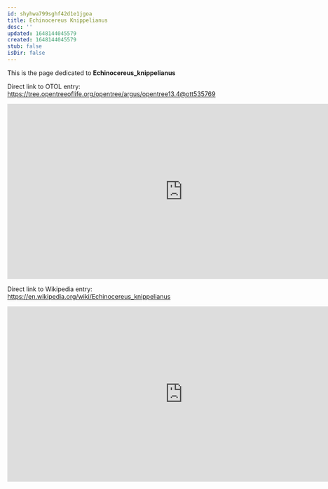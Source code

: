 ```yaml
---
id: shyhwa799sghf42d1e1jgoa
title: Echinocereus Knippelianus
desc: ''
updated: 1648144045579
created: 1648144045579
stub: false
isDir: false
---
```

This is the page dedicated to **Echinocereus_knippelianus**


Direct link to OTOL entry: https://tree.opentreeoflife.org/opentree/argus/opentree13.4@ott535769



<html>
    <body>
    <iframe src="https://tree.opentreeoflife.org/opentree/argus/opentree13.4@ott535769"
    width="800" height="400" frameborder="0" allowfullscreen> </iframe>
    </body>
</html>
    


Direct link to Wikipedia entry: https://en.wikipedia.org/wiki/Echinocereus_knippelianus



<html>
    <body>
    <iframe src="https://en.wikipedia.org/wiki/Echinocereus_knippelianus"
    width="800" height="400" frameborder="0" allowfullscreen> </iframe>
    </body>
</html>
    

